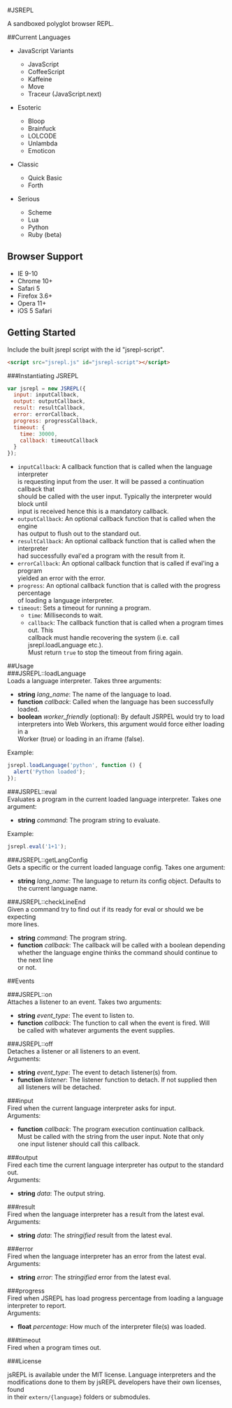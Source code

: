 #JSREPL  
  
A sandboxed polyglot browser REPL.  
  
##Current Languages  
  
* JavaScript Variants  
  * JavaScript  
  * CoffeeScript  
  * Kaffeine  
  * Move  
  * Traceur (JavaScript.next)  
  
* Esoteric  
  * Bloop  
  * Brainfuck  
  * LOLCODE  
  * Unlambda  
  * Emoticon  
  
* Classic  
  * Quick Basic  
  * Forth  
  
* Serious  
  * Scheme  
  * Lua  
  * Python  
  * Ruby (beta)  
    
## Browser Support  
* IE 9-10  
* Chrome 10+  
* Safari 5  
* Firefox 3.6+  
* Opera 11+  
* iOS 5 Safari  
  
## Getting Started  
  
Include the built jsrepl script with the id "jsrepl-script".  
```html  
<script src="jsrepl.js" id="jsrepl-script"></script>  
```  
  
###Instantiating JSREPL  
  
```javascript  
var jsrepl = new JSREPL({  
  input: inputCallback,  
  output: outputCallback,  
  result: resultCallback,  
  error: errorCallback,  
  progress: progressCallback,  
  timeout: {  
    time: 30000,  
    callback: timeoutCallback  
  }  
});  
```  
  
* `inputCallback`: A callback function that is called when the language interpreter    
is requesting input from the user. It will be passed a continuation callback that    
should be called with the user input. Typically the interpreter would block until  
input is received hence this is a mandatory callback.  
* `outputCallback`: An optional callback function that is called when the engine  
has output to flush out to the standard out.  
* `resultCallback`: An optional callback function that is called when the interpreter  
had successfully eval'ed a program with the result from it.  
* `errorCallback`: An optional callback function that is called if eval'ing a program  
yielded an error with the error.  
* `progress`: An optional callback function that is called with the progress percentage  
of loading a language interpreter.  
* `timeout`: Sets a timeout for running a program.  
  * `time`: Milliseconds to wait.  
  * `callback`: The callback function that is called when a program times out. This  
  callback must handle recovering the system (i.e. call jsrepl.loadLanguage etc.).  
  Must return `true` to stop the timeout from firing again.  
  
##Usage  
###JSREPL::loadLanguage  
Loads a language interpreter. Takes three arguments:  
  
  * __string__ *lang_name*: The name of the language to load.  
  * __function__ *callback*: Called when the language has been successfully loaded.  
  * __boolean__ *worker_friendly* (optional): By default JSRPEL would try to load  
  interpreters into Web Workers, this argument would force either loading in a   
  Worker (true) or loading in an iframe (false).  
  
Example:  
```javascript  
jsrepl.loadLanguage('python', function () {  
  alert('Python loaded');  
});  
```  
  
###JSRPEL::eval  
Evaluates a program in the current loaded language interpreter. Takes one argument:  
  
  * __string__ *command*: The program string to evaluate.  
  
Example:  
```javascript  
jsrepl.eval('1+1');  
```  
  
###JSREPL::getLangConfig  
Gets a specific or the current loaded language config. Takes one argument:  
  
  * __string__ *lang_name*: The language to return its config object. Defaults to  
  the current language name.  
  
###JSREPL::checkLineEnd  
Given a command try to find out if its ready for eval or should we be expecting  
more lines.  
  
  * __string__ *command*: The program string.  
  * __function__ *callback*: The callback will be called with a boolean depending  
  whether the language engine thinks the command should continue to the next line  
  or not.  
  
##Events  
  
###JSREPL::on  
Attaches a listener to an event. Takes two arguments:  
  
  * __string__ *event_type*: The event to listen to.  
  * __function__ *callback*: The function to call when the event is fired. Will    
  be called with whatever arguments the event supplies.  
  
###JSREPL::off  
Detaches a listener or all listeners to an event.    
Arguments:    
  
  * __string__ *event_type*: The event to detach listener(s) from.  
  * __function__ *listener*: The listener function to detach. If not supplied then    
  all listeners will be detached.  
    
  
###input  
Fired when the current language interpreter asks for input.    
Arguments:  
  
  * __function__ *callback*: The program execution continuation callback.    
  Must be called with the string from the user input. Note that only    
  one input listener should call this callback.  
  
  
###output  
Fired each time the current language interpreter has output to the standard out.    
Arguments:  
    
  * __string__ *data*: The output string.  
    
###result  
Fired when the language interpreter has a result from the latest eval.    
Arguments:  
  
  * __string__ *data*: The *stringified* result from the latest eval.  
    
###error  
Fired when the language interpreter has an error from the latest eval.    
Arguments:  
  
  * __string__ *error*: The *stringified* error from the latest eval.  
  
###progress  
Fired when JSREPL has load progress percentage from loading a language    
interpreter to report.    
Arguments:    
  
  * __float__ *percentage*: How much of the interpreter file(s) was loaded.  
  
###timeout  
Fired when a program times out.    
  
###License  
  
jsREPL is available under the MIT license. Language interpreters and the   
modifications done to them by jsREPL developers have their own licenses, found  
in their `extern/{language}` folders or submodules.  
